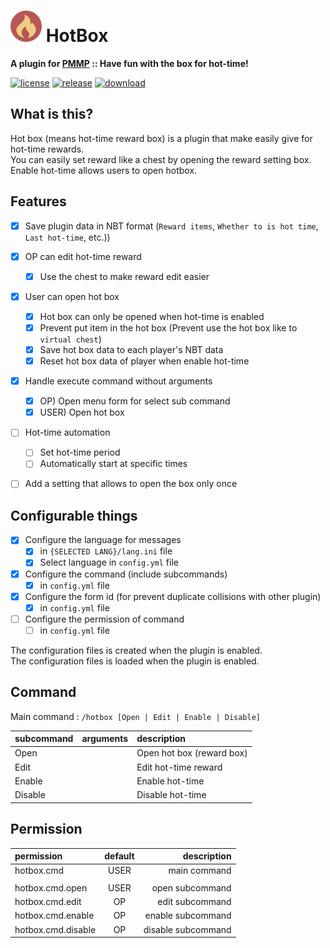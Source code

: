# <img src="./assets/icon/index.svg" height="50" width="50"> HotBox
__A plugin for [PMMP](https://pmmp.io) :: Have fun with the box for hot-time!__

[![license](https://img.shields.io/github/license/PresentKim/HotBox-PMMP.svg?label=License)](LICENSE)
[![release](https://img.shields.io/github/release/PresentKim/HotBox-PMMP.svg?label=Release)](https://github.com/PresentKim/HotBox-PMMP/releases/latest)
[![download](https://img.shields.io/github/downloads/PresentKim/HotBox-PMMP/total.svg?label=Download)](https://github.com/PresentKim/HotBox-PMMP/releases/latest)

## What is this? 
Hot box (means hot-time reward box) is a plugin that make easily give for hot-time rewards.  
You can easily set reward like a chest by opening the reward setting box.  
Enable hot-time allows users to open hotbox.  
  
## Features
- [x] Save plugin data in NBT format (`Reward items`, `Whether to is hot time`, `Last hot-time`, etc.))
- [x] OP can edit hot-time reward
  - [x] Use the chest to make reward edit easier  
- [x] User can open hot box
  - [x] Hot box can only be opened when hot-time is enabled  
  - [x] Prevent put item in the hot box (Prevent use the hot box like to `virtual chest`)  
  - [x] Save hot box data to each player's NBT data  
  - [x] Reset hot box data of player when enable hot-time  
- [x] Handle execute command without arguments  
  - [x] OP)   Open menu form for select sub command  
  - [x] USER) Open hot box  
- [ ] Hot-time automation
  - [ ] Set hot-time period  
  - [ ] Automatically start at specific times  
- [ ] Add a setting that allows to open the box only once  


## Configurable things
- [x] Configure the language for messages
  - [x] in `{SELECTED LANG}/lang.ini` file  
  - [x] Select language in `config.yml` file
- [x] Configure the command (include subcommands)
  - [x] in `config.yml` file
- [x] Configure the form id (for prevent duplicate collisions with other plugin)
  - [x] in `config.yml` file
- [ ] Configure the permission of command  
  - [ ] in `config.yml` file

The configuration files is created when the plugin is enabled.  
The configuration files is loaded  when the plugin is enabled.  


## Command
Main command : `/hotbox [Open | Edit | Enable | Disable]`

| subcommand | arguments | description               |
| :--------- | :-------- | :------------------------ |
| Open       |           | Open hot box (reward box) |
| Edit       |           | Edit hot-time reward      |
| Enable     |           | Enable hot-time           |
| Disable    |           | Disable hot-time          |



## Permission
| permission         | default |        description |
| :----------------- | :-----: | -----------------: |
| hotbox.cmd         |  USER   |       main command |
|                    |         |                    |
| hotbox.cmd.open    |  USER   |    open subcommand |
| hotbox.cmd.edit    |   OP    |    edit subcommand |
| hotbox.cmd.enable  |   OP    |  enable subcommand |
| hotbox.cmd.disable |   OP    | disable subcommand |
